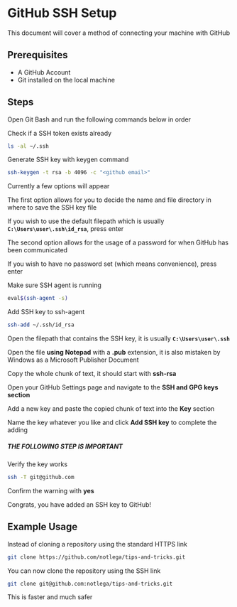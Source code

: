 # GitHub SSH Setup

This document will cover a method of connecting your machine with GitHub

## Prerequisites

- A GitHub Account
- Git installed on the local machine

## Steps

Open Git Bash and run the following commands below in order

Check if a SSH token exists already

```bash
ls -al ~/.ssh
```

Generate SSH key with keygen command

```bash
ssh-keygen -t rsa -b 4096 -c "<github email>"
```

Currently a few options will appear

The first option allows for you to decide the name and file directory in where to save the SSH key file

If you wish to use the default filepath which is usually **```C:\Users\user\.ssh\id_rsa```**, press enter

The second option allows for the usage of a password for when GitHub has been communicated

If you wish to have no password set (which means convenience), press enter

Make sure SSH agent is running

```bash
eval$(ssh-agent -s)
```

Add SSH key to ssh-agent

```bash
ssh-add ~/.ssh/id_rsa
```

Open the filepath that contains the SSH key, it is usually **```C:\Users\user\.ssh```**

Open the file **using Notepad** with a **.pub** extension, it is also mistaken by Windows as a Microsoft Publisher Document

Copy the whole chunk of text, it should start with **ssh-rsa**

Open your GitHub Settings page and navigate to the **SSH and GPG keys section**

Add a new key and paste the copied chunk of text into the **Key** section

Name the key whatever you like and click **Add SSH key** to complete the adding

##### **THE FOLLOWING STEP IS IMPORTANT**

Verify the key works

```bash
ssh -T git@github.com
```

Confirm the warning with **yes**

Congrats, you have added an SSH key to GitHub!

## Example Usage

Instead of cloning a repository using the standard HTTPS link

```bash
git clone https://github.com/notlega/tips-and-tricks.git
```

You can now clone the repository using the SSH link

```bash
git clone git@github.com:notlega/tips-and-tricks.git
```

This is faster and much safer
